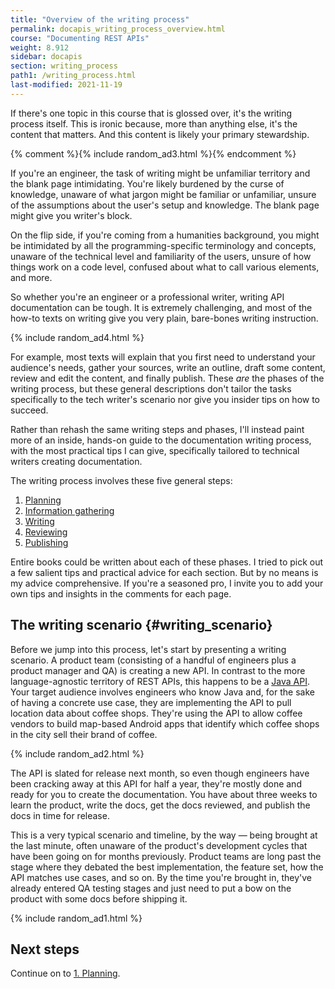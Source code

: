 ```yaml
---
title: "Overview of the writing process"
permalink: docapis_writing_process_overview.html
course: "Documenting REST APIs"
weight: 8.912
sidebar: docapis
section: writing_process
path1: /writing_process.html
last-modified: 2021-11-19
---
```


If there's one topic in this course that is glossed over, it's the writing process itself. This is ironic because, more than anything else, it's the content that matters. And this content is likely your primary stewardship.

{% comment %}{% include random_ad3.html %}{% endcomment %}

If you're an engineer, the task of writing might be unfamiliar territory and the blank page intimidating. You're likely burdened by the curse of knowledge, unaware of what jargon might be familiar or unfamiliar, unsure of the assumptions about the user's setup and knowledge. The blank page might give you writer's block.

On the flip side, if you're coming from a humanities background, you might be intimidated by all the programming-specific terminology and concepts, unaware of the technical level and familiarity of the users, unsure of how things work on a code level, confused about what to call various elements, and more.

So whether you're an engineer or a professional writer, writing API documentation can be tough. It is extremely challenging, and most of the how-to texts on writing give you very plain, bare-bones writing instruction.

{% include random_ad4.html %}

For example, most texts will explain that you first need to understand your audience's needs, gather your sources, write an outline, draft some content, review and edit the content, and finally publish. These *are* the phases of the writing process, but these general descriptions don't tailor the tasks specifically to the tech writer's scenario nor give you insider tips on how to succeed.

Rather than rehash the same writing steps and phases, I'll instead paint more of an inside, hands-on guide to the documentation writing process, with the most practical tips I can give, specifically tailored to technical writers creating documentation.

The writing process involves these five general steps:

1. [Planning](docapis_planning.html)
2. [Information gathering](docapis_information_gathering.html)
3. [Writing](docapis_writing.html)
4. [Reviewing](docapis_reviewing.html)
5. [Publishing](docapis_publishing.html)

Entire books could be written about each of these phases. I tried to pick out a few salient tips and practical advice for each section. But by no means is my advice comprehensive. If you're a seasoned pro, I invite you to add your own tips and insights in the comments for each page.

## The writing scenario {#writing_scenario}

Before we jump into this process, let's start by presenting a writing scenario. A product team (consisting of a handful of engineers plus a product manager and QA) is creating a new API. In contrast to the more language-agnostic territory of REST APIs, this happens to be a [Java API](nativelibraryapis.html). Your target audience involves engineers who know Java and, for the sake of having a concrete use case, they are implementing the API to pull location data about coffee shops. They're using the API to allow coffee vendors to build map-based Android apps that identify which coffee shops in the city sell their brand of coffee.

{% include random_ad2.html %}

The API is slated for release next month, so even though engineers have been cracking away at this API for half a year, they're mostly done and ready for you to create the documentation. You have about three weeks to learn the product, write the docs, get the docs reviewed, and publish the docs in time for release.

This is a very typical scenario and timeline, by the way &mdash; being brought at the last minute, often unaware of the product's development cycles that have been going on for months previously. Product teams are long past the stage where they debated the best implementation, the feature set, how the API matches use cases, and so on. By the time you're brought in, they've already entered QA testing stages and just need to put a bow on the product with some docs before shipping it.

{% include random_ad1.html %}


## Next steps

Continue on to [1. Planning](docapis_planning.html).
